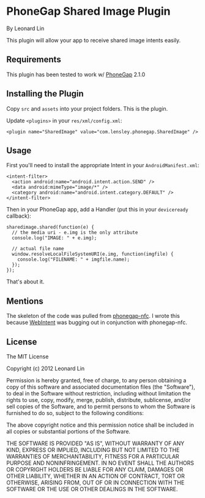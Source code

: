 # PhoneGap Shared Image Plugin
By Leonard Lin

This plugin will allow your app to receive shared image intents easily.

## Requirements
This plugin has been tested to work w/ [PhoneGap](http://phonegap.com/download) 2.1.0

## Installing the Plugin

Copy `src` and `assets` into your project folders. This is the plugin.

Update `<plugins>` in your `res/xml/config.xml`:

    <plugin name="SharedImage" value="com.lensley.phonegap.SharedImage" />


## Usage

First you'll need to install the appropriate Intent in your `AndroidManifest.xml`:

    <intent-filter>
      <action android:name="android.intent.action.SEND" />
      <data android:mimeType="image/*" />
      <category android:name="android.intent.category.DEFAULT" />
    </intent-filter>


Then in your PhoneGap app, add a Handler (put this in your `deviceready` callback):

    sharedimage.shared(function(e) {
      // the media uri - e.img is the only attribute
      console.log("IMAGE: " + e.img);

      // actual file name
      window.resolveLocalFileSystemURI(e.img, function(imgfile) {
        console.log("FILENAME: " + imgfile.name);
      });
    });

That's about it.

## Mentions

The skeleton of the code was pulled from [phonegap-nfc](https://github.com/chariotsolutions/phonegap-nfc). I wrote this because [WebIntent](https://github.com/phonegap/phonegap-plugins/tree/master/Android/WebIntent) was bugging out in conjunction with phonegap-nfc. 

## License
The MIT License

Copyright (c) 2012 Leonard Lin

Permission is hereby granted, free of charge, to any person obtaining a copy
of this software and associated documentation files (the "Software"), to deal
in the Software without restriction, including without limitation the rights
to use, copy, modify, merge, publish, distribute, sublicense, and/or sell
copies of the Software, and to permit persons to whom the Software is
furnished to do so, subject to the following conditions:

The above copyright notice and this permission notice shall be included in
all copies or substantial portions of the Software.

THE SOFTWARE IS PROVIDED "AS IS", WITHOUT WARRANTY OF ANY KIND, EXPRESS OR
IMPLIED, INCLUDING BUT NOT LIMITED TO THE WARRANTIES OF MERCHANTABILITY,
FITNESS FOR A PARTICULAR PURPOSE AND NONINFRINGEMENT. IN NO EVENT SHALL THE
AUTHORS OR COPYRIGHT HOLDERS BE LIABLE FOR ANY CLAIM, DAMAGES OR OTHER
LIABILITY, WHETHER IN AN ACTION OF CONTRACT, TORT OR OTHERWISE, ARISING FROM,
OUT OF OR IN CONNECTION WITH THE SOFTWARE OR THE USE OR OTHER DEALINGS IN
THE SOFTWARE.
